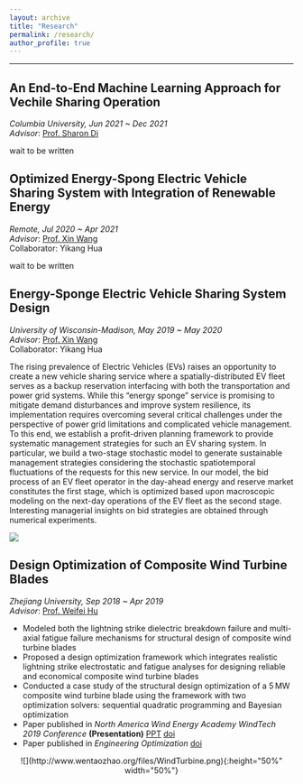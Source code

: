 ```yaml
---
layout: archive
title: "Research"
permalink: /research/
author_profile: true
---
```


------
## An End-to-End Machine Learning Approach for Vechile Sharing Operation
*Columbia University, Jun 2021 ~ Dec 2021*  
*Advisor*:  [Prof. Sharon Di](https://www.civil.columbia.edu/faculty/sharon-di)

wait to be written

## Optimized Energy-Spong Electric Vehicle Sharing System with Integration of Renewable Energy
*Remote, Jul 2020 ~ Apr 2021*  
*Advisor*:  [Prof. Xin Wang](https://directory.engr.wisc.edu/ie/Faculty/Wang_Xin/)  
Collaborator: Yikang Hua  

wait to be written


## Energy-Sponge Electric Vehicle Sharing System Design
*University of Wisconsin-Madison, May 2019 ~ May 2020*  
*Advisor*:  [Prof. Xin Wang](https://directory.engr.wisc.edu/ie/Faculty/Wang_Xin/)  
Collaborator: Yikang Hua  

The rising prevalence of Electric Vehicles (EVs) raises an opportunity to create a new vehicle sharing service where a spatially-distributed EV fleet serves as a backup reservation interfacing with both the transportation and power grid systems. While this “energy sponge” service is promising to mitigate demand disturbances and improve system resilience, its implementation requires overcoming several critical challenges under the perspective of power grid limitations and complicated vehicle management. To this end, we establish a profit-driven planning framework to provide systematic management strategies for such an EV sharing system. In particular, we build a two-stage stochastic model to generate sustainable management strategies considering the stochastic spatiotemporal fluctuations of the requests for this new service. In our model, the bid process of an EV fleet operator in the day-ahead energy and reserve market constitutes the first stage, which is optimized based upon macroscopic modeling on the next-day operations of the EV fleet as the second stage. Interesting managerial insights on bid strategies are obtained through numerical experiments. 

![](http://www.wentaozhao.org/files/EVS_system.png)

## Design Optimization of Composite Wind Turbine Blades
*Zhejiang University, Sep 2018 ~ Apr 2019*  
*Advisor*:  [Prof. Weifei Hu](https://person.zju.edu.cn/en/0018087/)

* Modeled both the lightning strike dielectric breakdown failure and multi-axial fatigue failure mechanisms for structural design of composite wind turbine blades
* Proposed a design optimization framework which integrates realistic lightning strike electrostatic and fatigue analyses for designing reliable and economical composite wind turbine blades
* Conducted a case study of the structural design optimization of a 5 MW composite wind turbine blade using the framework with two optimization solvers: sequential quadratic programming and Bayesian optimization 
* Paper published in *North America Wind Energy Academy WindTech 2019 Conference* **(Presentation)** [PPT](http://www.wentaozhao.org/files/NAWEA_ppt.pdf) [doi](https://doi.org/10.1088/1742-6596/1452/1/012049) 
* Paper published in *Engineering Optimization* [doi](https://doi.org/10.1080/0305215X.2019.1690649)

<div align=center>![](http://www.wentaozhao.org/files/WindTurbine.png){:height="50%" width="50%"}
